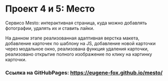 # Проект 4 и 5: Место

Cервисо Mesto: интерактивная страница, куда можно добавлять фотографии, удалять их и ставить лайки.

На данном этапе реализованная адаптивная верстка макета, добавление карточек по шаблону на JS, добавление новой карточки через модальное окно, реализована функция удаления карточки, реализовано открытие полного изображение по клику на картинку карточки.

### Ссылка на GitHubPages: https://eugene-fox.github.io/mesto/


